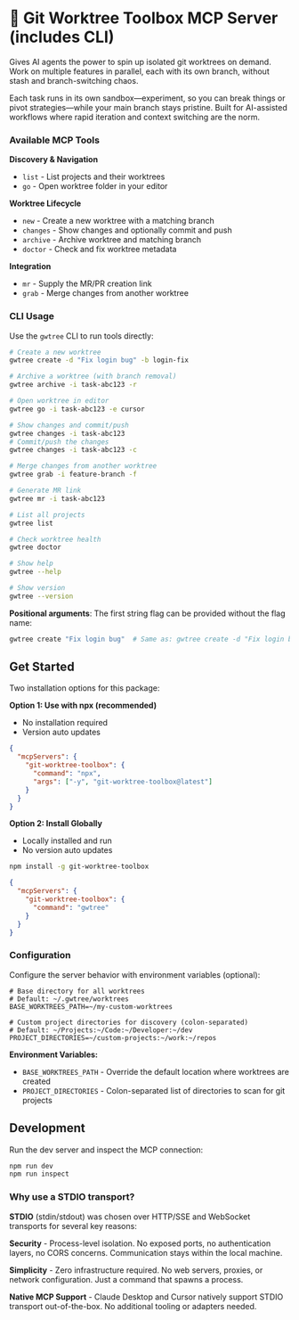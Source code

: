 # 🌳 Git Worktree Toolbox MCP Server (includes CLI)

Gives AI agents the power to spin up isolated git worktrees on demand. Work on multiple features in parallel, each with its own branch, without stash and branch-switching chaos.

Each task runs in its own sandbox—experiment, so you can break things or pivot strategies—while your main branch stays pristine. Built for AI-assisted workflows where rapid iteration and context switching are the norm.

### Available MCP Tools

**Discovery & Navigation**

- `list` - List projects and their worktrees
- `go` - Open worktree folder in your editor

**Worktree Lifecycle**

- `new` - Create a new worktree with a matching branch
- `changes` - Show changes and optionally commit and push
- `archive` - Archive worktree and matching branch
- `doctor` - Check and fix worktree metadata

**Integration**

- `mr` - Supply the MR/PR creation link
- `grab` - Merge changes from another worktree

### CLI Usage

Use the `gwtree` CLI to run tools directly:

```bash
# Create a new worktree
gwtree create -d "Fix login bug" -b login-fix

# Archive a worktree (with branch removal)
gwtree archive -i task-abc123 -r

# Open worktree in editor
gwtree go -i task-abc123 -e cursor

# Show changes and commit/push
gwtree changes -i task-abc123
# Commit/push the changes
gwtree changes -i task-abc123 -c

# Merge changes from another worktree
gwtree grab -i feature-branch -f

# Generate MR link
gwtree mr -i task-abc123

# List all projects
gwtree list

# Check worktree health
gwtree doctor

# Show help
gwtree --help

# Show version
gwtree --version
```

**Positional arguments**: The first string flag can be provided without the flag name:

```bash
gwtree create "Fix login bug"  # Same as: gwtree create -d "Fix login bug"
```

## Get Started

Two installation options for this package:

**Option 1: Use with npx (recommended)**

- No installation required
- Version auto updates

```json
{
  "mcpServers": {
    "git-worktree-toolbox": {
      "command": "npx",
      "args": ["-y", "git-worktree-toolbox@latest"]
    }
  }
}
```

**Option 2: Install Globally**

- Locally installed and run
- No version auto updates

```bash
npm install -g git-worktree-toolbox
```

```json
{
  "mcpServers": {
    "git-worktree-toolbox": {
      "command": "gwtree"
    }
  }
}
```

### Configuration

Configure the server behavior with environment variables (optional):

```env
# Base directory for all worktrees
# Default: ~/.gwtree/worktrees
BASE_WORKTREES_PATH=~/my-custom-worktrees

# Custom project directories for discovery (colon-separated)
# Default: ~/Projects:~/Code:~/Developer:~/dev
PROJECT_DIRECTORIES=~/custom-projects:~/work:~/repos
```

**Environment Variables:**

- `BASE_WORKTREES_PATH` - Override the default location where worktrees are created
- `PROJECT_DIRECTORIES` - Colon-separated list of directories to scan for git projects

## Development

Run the dev server and inspect the MCP connection:

```sh
npm run dev
npm run inspect
```

### Why use a STDIO transport?

**STDIO** (stdin/stdout) was chosen over HTTP/SSE and WebSocket transports for several key reasons:

**Security** - Process-level isolation. No exposed ports, no authentication layers, no CORS concerns. Communication stays within the local machine.

**Simplicity** - Zero infrastructure required. No web servers, proxies, or network configuration. Just a command that spawns a process.

**Native MCP Support** - Claude Desktop and Cursor natively support STDIO transport out-of-the-box. No additional tooling or adapters needed.
